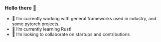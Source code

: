 ### Hello there 👋

<!--
**sebastian9991/sebastian9991** is a ✨ _special_ ✨ repository because its `README.md` (this file) appears on your GitHub profile.

Here are some ideas to get you started:

- 🤔 I’m looking for help with ...
- 💬 Ask me about ...
- 📫 How to reach me: ...
- 😄 Pronouns: ...
- ⚡ Fun fact: ...
-->

- 🔭 I’m currently working with general frameworks used in industry, and some pytorch projects.  
- 🌱 I’m currently learning Rust!
- 👯 I’m looking to collaborate on startups and contributions
